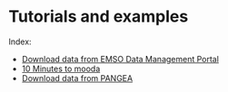 # Tutorials and examples

Index:

* [Download data from EMSO Data Management Portal](download_emso.ipynb)
* [10 Minutes to mooda](https://nbviewer.jupyter.org/github/rbardaji/mooda/blob/master/docs/examples/10_Minutes_to_mooda.ipynb)
* [Download data from PANGEA](https://nbviewer.jupyter.org/github/rbardaji/mooda/blob/master/docs/examples/download_pangea.ipynb)

